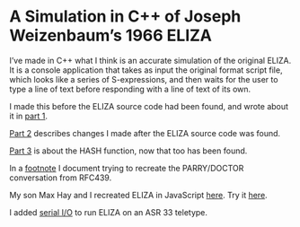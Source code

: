 # A Simulation in C++ of Joseph Weizenbaum’s 1966 ELIZA

I’ve made in C++ what I think is an accurate simulation of the original ELIZA. It is a console application that takes as input the original format script file, which looks like a series of S-expressions, and then waits for the user to type a line of text before responding with a line of text of its own.

I made this before the ELIZA source code had been found, and wrote about it in [part 1](https://github.com/anthay/ELIZA/blob/master/doc/Eliza_part_1.md).

[Part 2](https://github.com/anthay/ELIZA/blob/master/doc/Eliza_part_2.md) describes changes I made after the ELIZA source code was found.

[Part 3](https://github.com/anthay/ELIZA/blob/master/doc/Eliza_part_3.md) is about the HASH function, now that too has been found. 

In a [footnote](https://github.com/anthay/ELIZA/blob/master/doc/Trying_to_recreate_RFC439.md) I document trying to recreate the PARRY/DOCTOR conversation from RFC439.

My son Max Hay and I recreated ELIZA in JavaScript [here](https://github.com/anthay/ELIZA/blob/master/src/eliza.html). Try it [here](https://anthay.github.io/eliza.html).

I added [serial I/O](https://github.com/anthay/ELIZA/blob/master/doc/serial_io.md) to run ELIZA on an ASR 33 teletype. 
